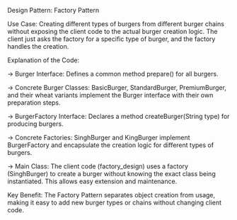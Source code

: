 Design Pattern: Factory Pattern

Use Case: Creating different types of burgers from different burger chains without exposing the client code to the actual burger creation logic. The client just asks the factory for a specific type of burger, and the factory handles the creation.

Explanation of the Code:

-> Burger Interface: Defines a common method prepare() for all burgers.

-> Concrete Burger Classes: BasicBurger, StandardBurger, PremiumBurger, and their wheat variants implement the Burger interface with their own preparation steps.

-> BurgerFactory Interface: Declares a method createBurger(String type) for producing burgers.

-> Concrete Factories: SinghBurger and KingBurger implement BurgerFactory and encapsulate the creation logic for different types of burgers.

-> Main Class: The client code (factory_design) uses a factory (SinghBurger) to create a burger without knowing the exact class being instantiated. This allows easy extension and maintenance.

Key Benefit: The Factory Pattern separates object creation from usage, making it easy to add new burger types or chains without changing client code.